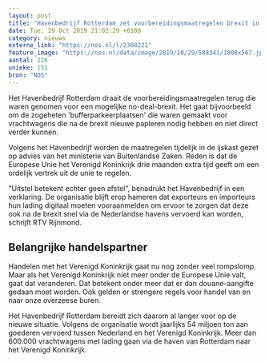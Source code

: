 ```yaml
---
layout: post
title: "Havenbedrijf Rotterdam zet voorbereidingsmaatregelen brexit in ijskast"
date: Tue, 29 Oct 2019 21:02:29 +0100
category: nieuws
externe_link: "https://nos.nl/l/2308221"
feature_image: "https://nos.nl/data/image/2019/10/29/588341/1008x567.jpg"
aantal: 226
unieke: 151
bron: "NOS"
---
```


<p>Het Havenbedrijf Rotterdam draait de voorbereidingsmaatregelen terug die waren genomen voor een mogelijke no-deal-brexit. Het gaat bijvoorbeeld om de zogeheten 'bufferparkeerplaatsen' die waren gemaakt voor vrachtwagens die na de brexit nieuwe papieren nodig hebben en niet direct verder kunnen.</p>
<p>Volgens het Havenbedrijf worden de maatregelen tijdelijk in de ijskast gezet op advies van het ministerie van Buitenlandse Zaken. Reden is dat de Europese Unie het Verenigd Koninkrijk drie maanden extra tijd geeft om een ordelijk vertrek uit de unie te regelen.</p>
<p>"Uitstel betekent echter geen afstel", benadrukt het Havenbedrijf in een verklaring. De organisatie blijft erop hameren dat exporteurs en importeurs hun lading digitaal moeten vooraanmelden om ervoor te zorgen dat deze ook na de brexit snel via de Nederlandse havens vervoerd kan worden, schrijft RTV Rijnmond.</p>
<h2>Belangrijke handelspartner</h2>
<p>Handelen met het Verenigd Koninkrijk gaat nu nog zonder veel rompslomp. Maar als het Verenigd Koninkrijk niet meer onder de Europese Unie valt, gaat dat veranderen. Dat betekent onder meer dat er dan douane-aangifte gedaan moet worden. Ook gelden er strengere regels voor handel van en naar onze overzeese buren.</p>
<p>Het Havenbedrijf Rotterdam bereidt zich daarom al langer voor op de nieuwe situatie. Volgens de organisatie wordt jaarlijks 54 miljoen ton aan goederen vervoerd tussen Nederland en het Verenigd Koninkrijk. Meer dan 600.000 vrachtwagens met lading gaan via de haven van Rotterdam naar het Verenigd Koninkrijk. </p>
